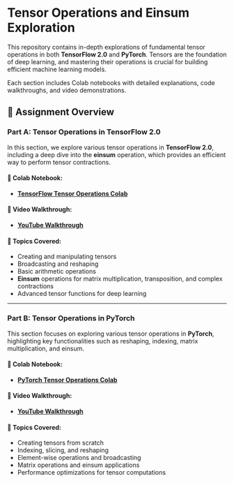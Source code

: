# Tensor Operations and Einsum Exploration

This repository contains in-depth explorations of fundamental tensor operations in both **TensorFlow 2.0** and **PyTorch**. Tensors are the foundation of deep learning, and mastering their operations is crucial for building efficient machine learning models. 

Each section includes Colab notebooks with detailed explanations, code walkthroughs, and video demonstrations. 

## 📌 Assignment Overview

### Part A: Tensor Operations in TensorFlow 2.0
In this section, we explore various tensor operations in **TensorFlow 2.0**, including a deep dive into the **einsum** operation, which provides an efficient way to perform tensor contractions.

#### 📂 Colab Notebook:
- **[TensorFlow Tensor Operations Colab](https://github.com/syedanida/Tensor-Operations/blob/main/tensorflow_tensor_operations.ipynb)**

#### 🎥 Video Walkthrough:
- **[YouTube Walkthrough](https://youtu.be/9hh1wnWM4Q0)**

#### 📝 Topics Covered:
- Creating and manipulating tensors
- Broadcasting and reshaping
- Basic arithmetic operations
- **Einsum** operations for matrix multiplication, transposition, and complex contractions
- Advanced tensor functions for deep learning
---

### Part B: Tensor Operations in PyTorch
This section focuses on exploring various tensor operations in **PyTorch**, highlighting key functionalities such as reshaping, indexing, matrix multiplication, and einsum.

#### 📂 Colab Notebook:
- **[PyTorch Tensor Operations Colab](https://github.com/syedanida/Tensor-Operations/blob/main/pytorch_tensor_operations.ipynb)**

#### 🎥 Video Walkthrough:
- **[YouTube Walkthrough](https://youtu.be/cTcF2Ux_ui4)**

#### 📝 Topics Covered:
- Creating tensors from scratch
- Indexing, slicing, and reshaping
- Element-wise operations and broadcasting
- Matrix operations and einsum applications
- Performance optimizations for tensor computations

